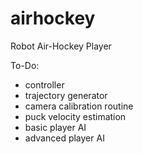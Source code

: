 # airhockey
Robot Air-Hockey Player

To-Do:

- controller
- trajectory generator
- camera calibration routine
- puck velocity estimation
- basic player AI
- advanced player AI

